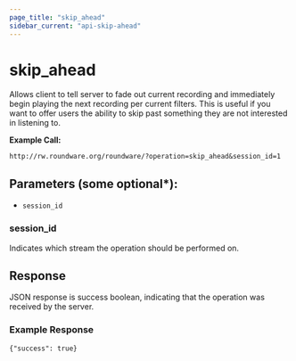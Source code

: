 ```yaml
---
page_title: "skip_ahead"
sidebar_current: "api-skip-ahead"
---
```


# skip_ahead

Allows client to tell server to fade out current recording and immediately begin playing the next recording per current filters.
This is useful if you want to offer users the ability to skip past something they are not interested in listening
to.

**Example Call:**

```
http://rw.roundware.org/roundware/?operation=skip_ahead&session_id=1
```

## Parameters (some optional*):

* `session_id`

### session_id

Indicates which stream the operation should be performed on.


## Response

JSON response is success boolean, indicating that the operation was received by the server.

### Example Response

```
{"success": true}
```
